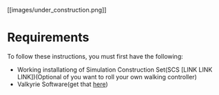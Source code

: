 [[images/under_construction.png]]  

# Requirements
To follow these instructions, you must first have the following:
* Working installationg of Simulation Construction Set(SCS [LINK LINK LINK])(Optional of you want to roll your own walking controller)
* Valkyrie Software(get that [here](https://github.com/NASA-JSC-Robotics/valkyrie/wiki/Get-Our-Code))